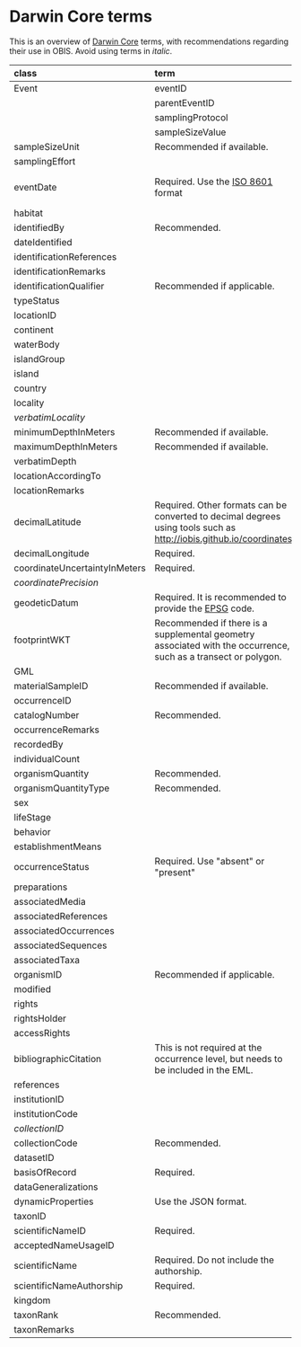 # Darwin Core terms

This is an overview of [Darwin Core](http://rs.gbif.org/core/dwc_occurrence_2015-07-02.xml) terms, with recommendations regarding their use in OBIS. Avoid using terms in _italic_.


<table><thead>
<tr>
<th align="left">class</th>
<th align="left">term</th>
<th align="left">recommendations</th>
<th align="left">remarks</th>
</tr>
</thead><tbody>
<tr>
<td align="left">Event</td>
<td align="left">eventID</td>
<td align="left">Recommended.</td>
<td align="left"></td>
</tr>
<tr>
<td align="left"></td>
<td align="left">parentEventID</td>
<td align="left"></td>
<td align="left"></td>
</tr>
<tr>
<td align="left"></td>
<td align="left">samplingProtocol</td>
<td align="left">Recommended.</td>
<td align="left"></td>
</tr>
<tr>
<td align="left"></td>
<td align="left">sampleSizeValue</td>
<td align="left">Recommended if available.</td>
<td align="left"></td>
</tr>
<tr>
<td align="left">sampleSizeUnit</td>
<td align="left">Recommended if available.</td>
<td align="left"></td>
<td align="left"></td>
</tr>
<tr>
<td align="left">samplingEffort</td>
<td align="left"></td>
<td align="left"></td>
<td align="left"></td>
</tr>
<tr>
<td align="left">eventDate</td>
<td align="left">Required. Use the <a href="https://en.wikipedia.org/wiki/ISO_8601">ISO 8601</a> format</td>
<td align="left">2013-04-02 11:23:00 <br> 2013-04-02/2013-04-05 <br> 2013-04/05</td>
<td align="left"></td>
</tr>
<tr>
<td align="left">habitat</td>
<td align="left"></td>
<td align="left"></td>
<td align="left"></td>
</tr>
<tr>
<td align="left">identifiedBy</td>
<td align="left">Recommended.</td>
<td align="left"></td>
<td align="left"></td>
</tr>
<tr>
<td align="left">dateIdentified</td>
<td align="left"></td>
<td align="left"></td>
<td align="left"></td>
</tr>
<tr>
<td align="left">identificationReferences</td>
<td align="left"></td>
<td align="left"></td>
<td align="left"></td>
</tr>
<tr>
<td align="left">identificationRemarks</td>
<td align="left"></td>
<td align="left"></td>
<td align="left"></td>
</tr>
<tr>
<td align="left">identificationQualifier</td>
<td align="left">Recommended if applicable.</td>
<td align="left"></td>
<td align="left"></td>
</tr>
<tr>
<td align="left">typeStatus</td>
<td align="left"></td>
<td align="left"></td>
<td align="left"></td>
</tr>
<tr>
<td align="left">locationID</td>
<td align="left"></td>
<td align="left"></td>
<td align="left"></td>
</tr>
<tr>
<td align="left">continent</td>
<td align="left"></td>
<td align="left"></td>
<td align="left"></td>
</tr>
<tr>
<td align="left">waterBody</td>
<td align="left"></td>
<td align="left"></td>
<td align="left"></td>
</tr>
<tr>
<td align="left">islandGroup</td>
<td align="left"></td>
<td align="left"></td>
<td align="left"></td>
</tr>
<tr>
<td align="left">island</td>
<td align="left"></td>
<td align="left"></td>
<td align="left"></td>
</tr>
<tr>
<td align="left">country</td>
<td align="left"></td>
<td align="left"></td>
<td align="left"></td>
</tr>
<tr>
<td align="left">locality</td>
<td align="left"></td>
<td align="left"></td>
<td align="left"></td>
</tr>
<tr>
<td align="left"><em>verbatimLocality</em></td>
<td align="left"></td>
<td align="left"></td>
<td align="left"></td>
</tr>
<tr>
<td align="left">minimumDepthInMeters</td>
<td align="left">Recommended if available.</td>
<td align="left"></td>
<td align="left"></td>
</tr>
<tr>
<td align="left">maximumDepthInMeters</td>
<td align="left">Recommended if available.</td>
<td align="left"></td>
<td align="left"></td>
</tr>
<tr>
<td align="left">verbatimDepth</td>
<td align="left"></td>
<td align="left"></td>
<td align="left"></td>
</tr>
<tr>
<td align="left">locationAccordingTo</td>
<td align="left"></td>
<td align="left">marineregions.org</td>
<td align="left"></td>
</tr>
<tr>
<td align="left">locationRemarks</td>
<td align="left"></td>
<td align="left"></td>
<td align="left"></td>
</tr>
<tr>
<td align="left">decimalLatitude</td>
<td align="left">Required. Other formats can be converted to decimal degrees using tools such as <a href="http://iobis.github.io/coordinates">http://iobis.github.io/coordinates</a>.</td>
<td align="left"></td>
<td align="left"></td>
</tr>
<tr>
<td align="left">decimalLongitude</td>
<td align="left">Required.</td>
<td align="left"></td>
<td align="left"></td>
</tr>
<tr>
<td align="left">coordinateUncertaintyInMeters</td>
<td align="left">Required.</td>
<td align="left"></td>
<td align="left"></td>
</tr>
<tr>
<td align="left"><em>coordinatePrecision</em></td>
<td align="left"></td>
<td align="left"></td>
<td align="left"></td>
</tr>
<tr>
<td align="left">geodeticDatum</td>
<td align="left">Required. It is recommended to provide the <a href="http://www.epsg-registry.org/">EPSG</a> code.</td>
<td align="left">EPSG:4326</td>
<td align="left"></td>
</tr>
<tr>
<td align="left">footprintWKT</td>
<td align="left">Recommended if there is a supplemental geometry associated with the occurrence, such as a transect or polygon.</td>
<td align="left"></td>
<td align="left"></td>
</tr>
<tr>
<td align="left">GML</td>
<td align="left"></td>
<td align="left"></td>
<td align="left"></td>
</tr>
<tr>
<td align="left">materialSampleID</td>
<td align="left">Recommended if available.</td>
<td align="left"></td>
<td align="left"></td>
</tr>
<tr>
<td align="left">occurrenceID</td>
<td align="left"></td>
<td align="left"></td>
<td align="left"></td>
</tr>
<tr>
<td align="left">catalogNumber</td>
<td align="left">Recommended.</td>
<td align="left"></td>
<td align="left"></td>
</tr>
<tr>
<td align="left">occurrenceRemarks</td>
<td align="left"></td>
<td align="left"></td>
<td align="left"></td>
</tr>
<tr>
<td align="left">recordedBy</td>
<td align="left"></td>
<td align="left"></td>
<td align="left"></td>
</tr>
<tr>
<td align="left">individualCount</td>
<td align="left"></td>
<td align="left"></td>
<td align="left"></td>
</tr>
<tr>
<td align="left">organismQuantity</td>
<td align="left">Recommended.</td>
<td align="left"></td>
<td align="left"></td>
</tr>
<tr>
<td align="left">organismQuantityType</td>
<td align="left">Recommended.</td>
<td align="left"></td>
<td align="left"></td>
</tr>
<tr>
<td align="left">sex</td>
<td align="left"></td>
<td align="left"></td>
<td align="left"></td>
</tr>
<tr>
<td align="left">lifeStage</td>
<td align="left"></td>
<td align="left"></td>
<td align="left"></td>
</tr>
<tr>
<td align="left">behavior</td>
<td align="left"></td>
<td align="left"></td>
<td align="left"></td>
</tr>
<tr>
<td align="left">establishmentMeans</td>
<td align="left"></td>
<td align="left"></td>
<td align="left"></td>
</tr>
<tr>
<td align="left">occurrenceStatus</td>
<td align="left">Required. Use "absent" or "present"</td>
<td align="left"></td>
<td align="left"></td>
</tr>
<tr>
<td align="left">preparations</td>
<td align="left"></td>
<td align="left"></td>
<td align="left"></td>
</tr>
<tr>
<td align="left">associatedMedia</td>
<td align="left"></td>
<td align="left"></td>
<td align="left"></td>
</tr>
<tr>
<td align="left">associatedReferences</td>
<td align="left"></td>
<td align="left"></td>
<td align="left"></td>
</tr>
<tr>
<td align="left">associatedOccurrences</td>
<td align="left"></td>
<td align="left"></td>
<td align="left"></td>
</tr>
<tr>
<td align="left">associatedSequences</td>
<td align="left"></td>
<td align="left"></td>
<td align="left"></td>
</tr>
<tr>
<td align="left">associatedTaxa</td>
<td align="left"></td>
<td align="left"></td>
<td align="left"></td>
</tr>
<tr>
<td align="left">organismID</td>
<td align="left">Recommended if applicable.</td>
<td align="left"> </td>
<td align="left"></td>
</tr>
<tr>
<td align="left">modified</td>
<td align="left"></td>
<td align="left"></td>
<td align="left"></td>
</tr>
<tr>
<td align="left">rights</td>
<td align="left"></td>
<td align="left"></td>
<td align="left"></td>
</tr>
<tr>
<td align="left">rightsHolder</td>
<td align="left"></td>
<td align="left"></td>
<td align="left"></td>
</tr>
<tr>
<td align="left">accessRights</td>
<td align="left"></td>
<td align="left"></td>
<td align="left"></td>
</tr>
<tr>
<td align="left">bibliographicCitation</td>
<td align="left">This is not required at the occurrence level, but needs to be included in the EML.</td>
<td align="left"></td>
<td align="left"></td>
</tr>
<tr>
<td align="left">references</td>
<td align="left"></td>
<td align="left"></td>
<td align="left"></td>
</tr>
<tr>
<td align="left">institutionID</td>
<td align="left"></td>
<td align="left"></td>
<td align="left"></td>
</tr>
<tr>
<td align="left">institutionCode</td>
<td align="left"></td>
<td align="left"></td>
<td align="left"></td>
</tr>
<tr>
<td align="left"><em>collectionID</em></td>
<td align="left"></td>
<td align="left"></td>
<td align="left"></td>
</tr>
<tr>
<td align="left">collectionCode</td>
<td align="left">Recommended.</td>
<td align="left"></td>
<td align="left"></td>
</tr>
<tr>
<td align="left">datasetID</td>
<td align="left"></td>
<td align="left"></td>
<td align="left"></td>
</tr>
<tr>
<td align="left">basisOfRecord</td>
<td align="left">Required.</td>
<td align="left"></td>
<td align="left"></td>
</tr>
<tr>
<td align="left">dataGeneralizations</td>
<td align="left"></td>
<td align="left"></td>
<td align="left"></td>
</tr>
<tr>
<td align="left">dynamicProperties</td>
<td align="left">Use the JSON format.</td>
<td align="left"></td>
<td align="left"></td>
</tr>
<tr>
<td align="left">taxonID</td>
<td align="left"></td>
<td align="left"></td>
<td align="left"></td>
</tr>
<tr>
<td align="left">scientificNameID</td>
<td align="left">Required.</td>
<td align="left">urn:lsid:marinespecies.org:taxname:141433</td>
<td align="left"></td>
</tr>
<tr>
<td align="left">acceptedNameUsageID</td>
<td align="left"></td>
<td align="left"></td>
<td align="left"></td>
</tr>
<tr>
<td align="left">scientificName</td>
<td align="left">Required. Do not include the authorship.</td>
<td align="left"></td>
<td align="left"></td>
</tr>
<tr>
<td align="left">scientificNameAuthorship</td>
<td align="left">Required.</td>
<td align="left"></td>
<td align="left"></td>
</tr>
<tr>
<td align="left">kingdom</td>
<td align="left"></td>
<td align="left"></td>
<td align="left"></td>
</tr>
<tr>
<td align="left">taxonRank</td>
<td align="left">Recommended.</td>
<td align="left"></td>
<td align="left"></td>
</tr>
<tr>
<td align="left">taxonRemarks</td>
<td align="left"></td>
<td align="left"></td>
<td align="left"></td>
</tr>
</tbody></table>
